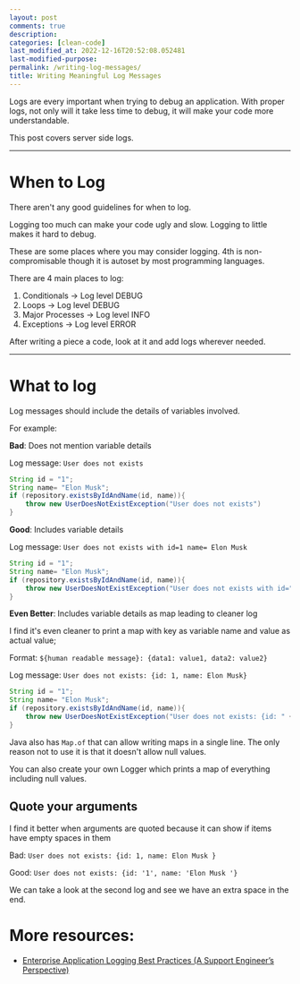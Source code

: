```yaml
---
layout: post
comments: true
description:
categories: [clean-code]
last_modified_at: 2022-12-16T20:52:08.052481
last-modified-purpose:
permalink: /writing-log-messages/
title: Writing Meaningful Log Messages
---
```


Logs are every important when trying to debug an application. With proper logs, not only will it take less time to debug, it will make your code more understandable.

This post covers server side logs.

***

# **When to Log**

There aren't any good guidelines for when to log.

Logging too much can make your code ugly and slow. Logging to little makes it hard to debug.

These are some places where you may consider logging. 4th is non-compromisable though it is autoset by most programming languages.

There are 4 main places to log:
1. Conditionals -> Log level DEBUG
2. Loops -> Log level DEBUG
3. Major Processes -> Log level INFO
4. Exceptions -> Log level ERROR

After writing a piece a code, look at it and add logs wherever needed.

***

# **What to log**

Log messages should include the details of variables involved.

For example:

**Bad**: Does not mention variable details

Log message: `User does not exists`

```java
String id = "1";
String name= "Elon Musk";
if (repository.existsByIdAndName(id, name)){
    throw new UserDoesNotExistException("User does not exists")
}
```

**Good**: Includes variable details

Log message: `User does not exists with id=1 name= Elon Musk`

```java
String id = "1";
String name= "Elon Musk";
if (repository.existsByIdAndName(id, name)){
    throw new UserDoesNotExistException("User does not exists with id="+id + " name= "+ name);
}
```

**Even Better**: Includes variable details as map leading to cleaner log

I find it's even cleaner to print a map with key as variable name and value as actual value;

Format: `${human readable message}: {data1: value1, data2: value2}`

Log message: `User does not exists: {id: 1, name: Elon Musk}`

```java
String id = "1";
String name= "Elon Musk";
if (repository.existsByIdAndName(id, name)){
    throw new UserDoesNotExistException("User does not exists: {id: " + id +  ", name: " + name + "}");
}
```

Java also has `Map.of` that can allow writing maps in a single line. The only reason not to use it is that it doesn't allow null values.

You can also create your own Logger which prints a map of everything including null values.

## Quote your arguments

I find it better when arguments are quoted because it can show if items have empty spaces in them

Bad: `User does not exists: {id: 1, name: Elon Musk }`

Good: `User does not exists: {id: '1', name: 'Elon Musk '}`

We can take a look at the second log and see we have an extra space in the end.


# More resources:

- [Enterprise Application Logging Best Practices (A Support Engineer’s Perspective)](https://betterprogramming.pub/application-logging-best-practices-a-support-engineers-perspective-b17d0ef1c5df)